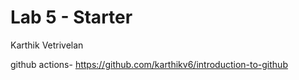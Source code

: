 # Lab 5 - Starter
Karthik Vetrivelan

github actions- https://github.com/karthikv6/introduction-to-github